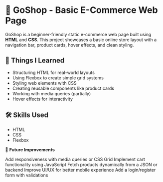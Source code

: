 # 🛒 GoShop - Basic E-Commerce Web Page

GoShop is a beginner-friendly static e-commerce web page built using **HTML** and **CSS**. This project showcases a basic online store layout with a navigation bar, product cards, hover effects, and clean styling.

## 🧠 Things I Learned

- Structuring HTML for real-world layouts
- Using Flexbox to create simple grid systems
- Styling web elements with CSS
- Creating reusable components like product cards
- Working with media queries (partially)
- Hover effects for interactivity

## 🛠️ Skills Used

- HTML  
- CSS 
- Flexbox  

🌱 **Future Improvements**
   
   Add responsiveness with media queries or CSS Grid
   Implement cart functionality using JavaScript
   Fetch products dynamically from a JSON or backend
   Improve UI/UX for better mobile experience
   Add a login/register form with validations






